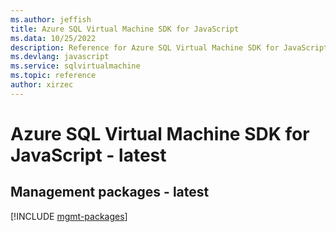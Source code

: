 ```yaml
---
ms.author: jeffish
title: Azure SQL Virtual Machine SDK for JavaScript
ms.data: 10/25/2022
description: Reference for Azure SQL Virtual Machine SDK for JavaScript
ms.devlang: javascript
ms.service: sqlvirtualmachine
ms.topic: reference
author: xirzec
---
```

# Azure SQL Virtual Machine SDK for JavaScript - latest

## Management packages - latest
[!INCLUDE [mgmt-packages](sql-virtual-machine-mgmt-index.md)]